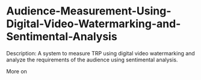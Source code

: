 # Audience-Measurement-Using-Digital-Video-Watermarking-and-Sentimental-Analysis
Description: A system to measure TRP using digital video watermarking and analyze the requirements of the audience using sentimental analysis.

More on 
